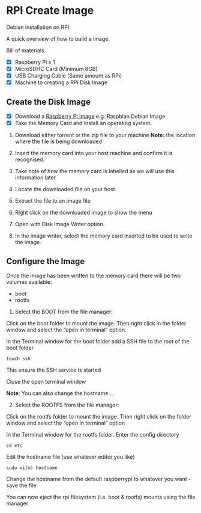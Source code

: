 # RPI Create Image
Debian installation on RPI


A quick overview of how to build a image.

Bill of materials

- [x] Raspberry Pi x 1
- [x] MicroSDHC Card (Minimum 8GB)
- [x] USB Charging Cable (Same amount as RPi)
- [x] Machine to creating a RPi Disk Image

## Create the Disk Image

- [x] Download a [Raspberry PI image](https://www.raspberrypi.org/downloads/) e.g. Raspbian Debian Image 
- [x] Take the Memory Card and install an operating system.

1. Download either torrent or the zip file to your machine
__Note:__ the location where the file is being downloaded

2. Insert the memory card into your host machine and confirm it is recognised. 

3. Take note of how the memory card is labelled as we will use this information later 

4. Locate the downloaded file on your host.  
5. Extract the file to an image file
6. Right click on the downloaded image to show the menu
7. Open with Disk Image Writer option.

8. In the image writer, select the memory card inserted to be used to write the image. 

## Configure the Image

Once the image has been written to the memory card there will be two volumes available:

* boot
* rootfs 

1. Select the BOOT from the file manager:

Click on the boot folder to mount the image. Then right click in the folder window and select the “open in terminal” option.

In the Terminal window for the boot folder add a SSH file to the root of the boot folder

```
touch ssh
```

This ensure the SSH service is started

Close the open terminal window

__Note__: You can also change the hostname ...

2. Select the ROOTFS from the file manager:

Click on the rootfs folder to mount the image. Then right click on the folder window and select the “open in terminal” option

In the Terminal window for the rootfs folder. Enter the config directory
```
cd etc
```

Edit the hostname file (use whatever editor you like)
```
sudo vi(m) hostname
```
Change the hostname from the default raspberrypi to whatever you want - save the file

You can now eject the rpi filesystem (i.e. boot & rootfs) mounts using the file manager 
